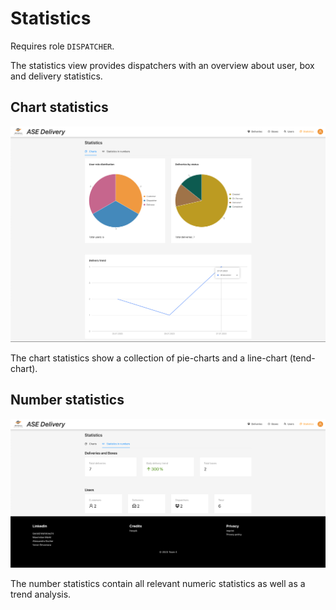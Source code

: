 # Statistics

Requires role `DISPATCHER`.

The statistics view provides dispatchers with an overview about user, box and delivery statistics.

## Chart statistics 

![Chart statistics](../images/statistics-chart.png "Chart statistics")

The chart statistics show a collection of pie-charts and a line-chart (tend-chart). 

## Number statistics

![Number statistics](../images/statistics-number.png "Number statistics")

The number statistics contain all relevant numeric statistics as well as a trend analysis.

